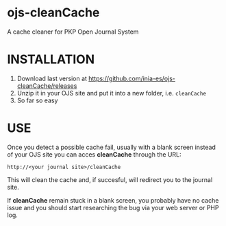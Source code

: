 ojs-cleanCache
==============

A cache cleaner for PKP Open Journal System

INSTALLATION
============

1. Download last version at https://github.com/inia-es/ojs-cleanCache/releases 
1. Unzip it in your OJS site and put it into a new folder, i.e. `cleanCache`
1. So far so easy

USE
===
Once you detect a possible cache fail, usually with a blank screen instead of your OJS site you can acces **cleanCache** through the URL:
```
http://<your journal site>/cleanCache
```

This will clean the cache and, if succesful, will redirect you to the journal site.

If **cleanCache** remain stuck in a blank screen, you probably have no cache issue and you should start researching the bug via your web server or PHP log.
